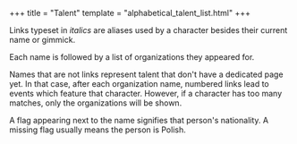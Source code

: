 +++
title = "Talent"
template = "alphabetical_talent_list.html"
+++

Links typeset in _italics_ are aliases used by a character besides their current name or gimmick.

Each name is followed by a list of organizations they appeared for.

Names that are not links represent talent that don't have a dedicated page yet. In that case, after each organization name, numbered links lead to events which feature that character. However, if a character has too many matches, only the organizations will be shown.

A flag appearing next to the name signifies that person's nationality. A missing flag usually means the person is Polish.
